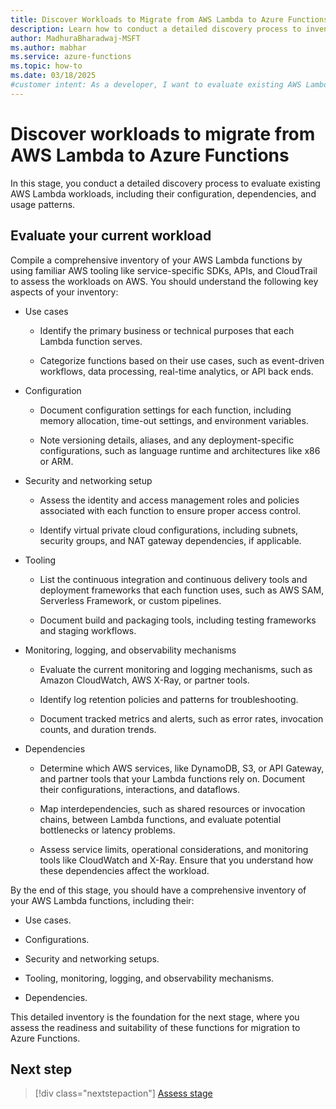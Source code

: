 ```yaml
---
title: Discover Workloads to Migrate from AWS Lambda to Azure Functions
description: Learn how to conduct a detailed discovery process to inventory current AWS Lambda workloads, including their configuration, dependencies, and usage patterns.
author: MadhuraBharadwaj-MSFT
ms.author: mabhar
ms.service: azure-functions
ms.topic: how-to
ms.date: 03/18/2025
#customer intent: As a developer, I want to evaluate existing AWS Lambda workloads so that I can migrate serverless applications to Azure Functions efficiently.
--- 
```


# Discover workloads to migrate from AWS Lambda to Azure Functions

In this stage, you conduct a detailed discovery process to evaluate existing AWS Lambda workloads, including their configuration, dependencies, and usage patterns. 

## Evaluate your current workload

Compile a comprehensive inventory of your AWS Lambda functions by using familiar AWS tooling like service-specific SDKs, APIs, and CloudTrail to assess the workloads on AWS. You should understand the following key aspects of your inventory:

- Use cases

   - Identify the primary business or technical purposes that each Lambda function serves.

   - Categorize functions based on their use cases, such as event-driven workflows, data processing, real-time analytics, or API back ends.

 - Configuration

    - Document configuration settings for each function, including memory allocation, time-out settings, and environment variables.

    - Note versioning details, aliases, and any deployment-specific configurations, such as language runtime and architectures like x86 or ARM. 

- Security and networking setup

   - Assess the identity and access management roles and policies associated with each function to ensure proper access control.

   - Identify virtual private cloud configurations, including subnets, security groups, and NAT gateway dependencies, if applicable.

- Tooling

   - List the continuous integration and continuous delivery tools and deployment frameworks that each function uses, such as AWS SAM, Serverless Framework, or custom pipelines.

   - Document build and packaging tools, including testing frameworks and staging workflows.

- Monitoring, logging, and observability mechanisms

   - Evaluate the current monitoring and logging mechanisms, such as Amazon CloudWatch, AWS X-Ray, or partner tools.

   - Identify log retention policies and patterns for troubleshooting.

   - Document tracked metrics and alerts, such as error rates, invocation counts, and duration trends.

- Dependencies

   - Determine which AWS services, like DynamoDB, S3, or API Gateway, and partner tools that your Lambda functions rely on. Document their configurations, interactions, and dataflows.

   - Map interdependencies, such as shared resources or invocation chains, between Lambda functions, and evaluate potential bottlenecks or latency problems.

   - Assess service limits, operational considerations, and monitoring tools like CloudWatch and X-Ray. Ensure that you understand how these dependencies affect the workload.

By the end of this stage, you should have a comprehensive inventory of your AWS Lambda functions, including their:

- Use cases.

- Configurations.

- Security and networking setups.

- Tooling, monitoring, logging, and observability mechanisms.

- Dependencies.

This detailed inventory is the foundation for the next stage, where you assess the readiness and suitability of these functions for migration to Azure Functions.

## Next step

> [!div class="nextstepaction"]
> [Assess stage](lambda-functions-migration-assess.md)